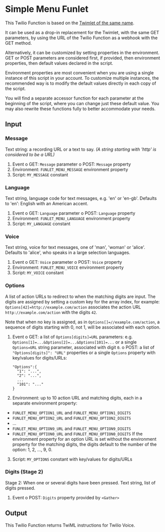 # Simple Menu Funlet

This Twilio Function is based on the [Twimlet of the same name][twimlet].

[twimlet]: https://www.twilio.com/labs/twimlets/menu

It can be used as a drop-in replacement for the Twimlet, with the
same GET parameters, by using the URL of the Twilio Function as
a webhook with the GET method.

Alternatively, it can be customized by setting properties in the
environment. GET or POST parameters are considered first, if provided,
then environment properties, then default values declared in the script.

Environment properties are most convenient when you are using a single
instance of this script in your account. To customize multiple instances,
the recommended way is to modify the default values directly in each copy
of the script.

You will find a separate accessor function for each parameter at the
beginning of the script, where you can change just these default value.
You may also rewrite these functions fully to better accommodate your needs.

## Input

### Message

Text string: a recording URL or a text to say.
*(A string starting with 'http' is considered to be a URL)*

1. Event
  o GET: `Message` parameter
  o POST: `Message` property
2. Environment: `FUNLET_MENU_MESSAGE` environment property
3. Script: `MY_MESSAGE` constant

### Language

Text string, language code for text messages, e.g. 'en' or 'en-gb'.
Defaults to 'en': English with an American accent.

1. Event
  o GET: `Language` parameter
  o POST: `Language` property
2. Environment: `FUNLET_MENU_LANGUAGE` environment property
3. Script: `MY_LANGUAGE` constant

### Voice

Text string, voice for text messages, one of 'man', 'woman' or 'alice'.
Defaults to 'alice', who speaks in a large selection languages.

1. Event
  o GET: `Voice` parameter
  o POST: `Voice` property
2. Environment: `FUNLET_MENU_VOICE` environment property
3. Script: `MY_VOICE` constant

### Options

A list of action URLs to redirect to when the matching digits are input.
The digits are assigned by setting a custom key for the array index,
for example: `Options[42]=http://example.com/action` associates the
action URL `http://example.com/action` with the digits `42`.

Note that when no key is assigned, as in `Options[]=//example.com/action`, a
sequence of digits starting with 0, not 1, will be associated with each option.

1. Event
  o GET: a list of `Options[digits]=URL` parameters:
    e.g. `Options[1]=...&Options[2]=...&Options[101]=...`
    or a single `Options=URL` string parameter, associated with digit `0`.
  o POST: a list of `"Options[digits]": "URL"` properties
    or a single `Options` property with key/values for digits/URLs:
    ```
    "Options":{
      "1": "...",
      "2": "...",
      ...
      "101": "..."
    }
    ```
2. Environment: up to 10 action URL and matching digits,
  each in a separate environment property:
  - `FUNLET_MENU_OPTION1_URL` and `FUNLET_MENU_OPTION1_DIGITS`
  - `FUNLET_MENU_OPTION2_URL` and `FUNLET_MENU_OPTION2_DIGITS`
  - ...
  - `FUNLET_MENU_OPTION9_URL` and `FUNLET_MENU_OPTION9_DIGITS`
  - `FUNLET_MENU_OPTION0_URL` and `FUNLET_MENU_OPTION0_DIGITS`
  If the environment property for an option URL is set without the
  environment property for the matching digits, the digits default
  to the number of the option: 1, 2, ..., 9, 0.
3. Script: `MY_OPTIONS` constant with key/values for digits/URLs

### Digits (Stage 2)

Stage 2: When one or several digits have been pressed.
Text string, list of digits pressed.

1. Event
  o POST: `Digits` property provided by `<Gather>`

## Output

This Twilio Function returns TwiML instructions for Twilio Voice.
